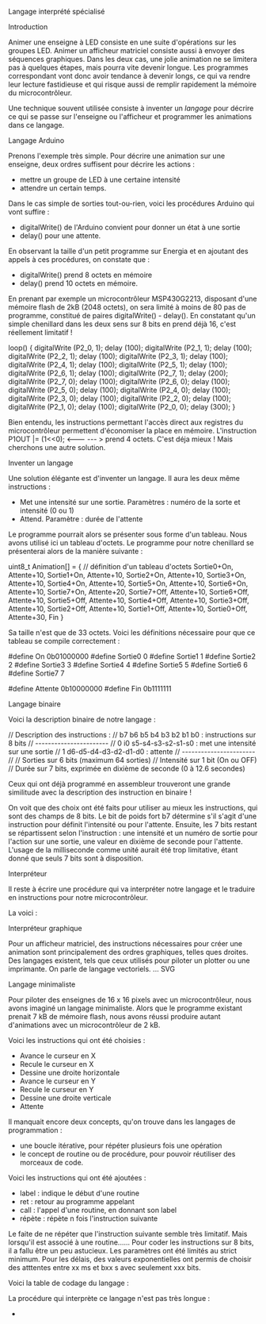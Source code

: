 
Langage interprété spécialisé

Introduction

Animer une enseigne à LED consiste en une suite d'opérations sur les groupes LED. Animer un afficheur matriciel consiste aussi à envoyer des séquences graphiques. Dans les deux cas, une jolie animation ne se limitera pas à quelques étapes, mais pourra vite devenir longue. Les programmes correspondant vont donc avoir tendance à devenir longs, ce qui va rendre leur lecture fastidieuse et qui risque aussi de remplir rapidement la mémoire du microcontrôleur.

Une technique souvent utilisée consiste à inventer un *langage* pour décrire ce qui se passe sur l'enseigne ou l'afficheur et programmer les animations dans ce langage. 

Langage Arduino

Prenons l'exemple très simple. Pour décrire une animation sur une enseigne, deux ordres suffisent pour décrire les actions : 

* mettre un groupe de LED à une certaine intensité
* attendre un certain temps.

Dans le cas simple de sorties tout-ou-rien, voici les procédures Arduino qui vont suffire :

* digitalWrite() de l'Arduino convient pour donner un état à une sortie
* delay() pour une attente.

En observant la taille d'un petit programme sur Energia et en ajoutant des appels à ces procédures, on constate que :

* digitalWrite() prend 8 octets en mémoire
* delay() prend 10 octets en mémoire.

En prenant par exemple un microcontrôleur MSP430G2213, disposant d'une mémoire flash de 2kB (2048 octets), on sera limité à moins de 80 pas de programme, constitué de paires digitalWrite() - delay(). En constatant qu'un simple chenillard dans les deux sens sur 8 bits en prend déjà 16, c'est réellement limitatif !

loop() {
  digitalWrite (P2_0, 1); delay (100);
  digitalWrite (P2_1, 1); delay (100);
  digitalWrite (P2_2, 1); delay (100);
  digitalWrite (P2_3, 1); delay (100);
  digitalWrite (P2_4, 1); delay (100);
  digitalWrite (P2_5, 1); delay (100);
  digitalWrite (P2_6, 1); delay (100);
  digitalWrite (P2_7, 1); delay (200);
  digitalWrite (P2_7, 0); delay (100);
  digitalWrite (P2_6, 0); delay (100);
  digitalWrite (P2_5, 0); delay (100);
  digitalWrite (P2_4, 0); delay (100);
  digitalWrite (P2_3, 0); delay (100);
  digitalWrite (P2_2, 0); delay (100);
  digitalWrite (P2_1, 0); delay (100);
  digitalWrite (P2_0, 0); delay (300);
}

Bien entendu, les instructions permettant l'accès direct aux registres du microcontrôleur permettent d'économiser la place en mémoire.
L'instruction P1OUT |= (1<<0); <--- --- > prend 4 octets. C'est déja mieux ! Mais cherchons une autre solution.

Inventer un langage

Une solution élégante est d'inventer un langage. Il aura les deux même instructions :

* Met une intensité sur une sortie. Paramètres : numéro de la sorte et intensité (0 ou 1)
* Attend. Paramètre : durée de l'attente

Le programme pourrait alors se présenter sous forme d'un tableau. Nous avons utilisé ici un tableau d'octets. Le programme pour notre chenillard se présenterai alors de la manière suivante :

uint8_t Animation[] = { // définition d'un tableau d'octets
  Sortie0+On, Attente+10,
  Sortie1+On, Attente+10,
  Sortie2+On, Attente+10,
  Sortie3+On, Attente+10,
  Sortie4+On, Attente+10,
  Sortie5+On, Attente+10,
  Sortie6+On, Attente+10,
  Sortie7+On, Attente+20,
  Sortie7+Off, Attente+10,
  Sortie6+Off, Attente+10,
  Sortie5+Off, Attente+10,
  Sortie4+Off, Attente+10,
  Sortie3+Off, Attente+10,
  Sortie2+Off, Attente+10,
  Sortie1+Off, Attente+10,
  Sortie0+Off, Attente+30,
  Fin
}

Sa taille n'est que de 33 octets.
Voici les définitions nécessaire pour que ce tableau se compile correctement :

#define On 0b01000000
#define Sortie0 0
#define Sortie1 1
#define Sortie2 2
#define Sortie3 3
#define Sortie4 4
#define Sortie5 5
#define Sortie6 6
#define Sortie7 7

#define Attente 0b10000000
#define Fin 0b1111111

Langage binaire

Voici la description binaire de notre langage :

// Description des instructions :
// b7 b6 b5 b4 b3 b2 b1 b0  : instructions sur 8 bits
// -----------------------
//  0 i0 s5-s4-s3-s2-s1-s0  : met une intensité sur une sortie
//  1 d6-d5-d4-d3-d2-d1-d0  : attente
// -----------------------
// 
// Sorties sur 6 bits (maximum 64 sorties)
// Intensité sur 1 bit (On ou OFF)
// Durée sur 7 bits, exprimée en dixième de seconde (0 à 12.6 secondes)


Ceux qui ont déjà programmé en assembleur trouveront une grande similitude avec la description des instruction en binaire !

On voit que des choix ont été faits pour utiliser au mieux les instructions, qui sont des champs de 8 bits. Le bit de poids fort b7 détermine s'il s'agit d'une instruction pour définit l'intensité ou pour l'attente. Ensuite, les 7 bits restant se répartissent selon l'instruction : une intensité et un numéro de sortie pour l'action sur une sortie, une valeur en dixième de seconde pour l'attente. L'usage de la milliseconde comme unité aurait été trop limitative, étant donné que seuls 7 bits sont à disposition.


Interpréteur

Il reste à écrire une procédure qui va interpréter notre langage et le traduire en instructions pour notre microcontrôleur.

La voici :


Interpréteur graphique

Pour un afficheur matriciel, des instructions nécessaires pour créer une animation sont principalement des ordres graphiques, telles ques droites. Des langages existent, tels que ceux utilisés pour piloter un plotter ou une imprimante. On parle de langage vectoriels. ... SVG

Langage minimaliste

Pour piloter des enseignes de 16 x 16 pixels avec un microcontrôleur, nous avons imaginé un langage minimaliste. Alors que le programme existant prenait 7 kB de mémoire flash, nous avons réussi produire autant d'animations avec un microcontrôleur de 2 kB.

Voici les instructions qui ont été choisies :
- Avance le curseur en X
- Recule le curseur en X
- Dessine une droite horizontale
- Avance le curseur en Y
- Recule le curseur en Y
- Dessine une droite verticale
- Attente

Il manquait encore deux concepts, qu'on trouve dans les langages de programmation : 
- une boucle itérative, pour répéter plusieurs fois une opération
- le concept de routine ou de procédure, pour pouvoir réutiliser des morceaux de code.

Voici les instructions qui ont été ajoutées :
- label : indique le début d'une routine
- ret : retour au programme appelant
- call : l'appel d'une routine, en donnant son label
- répète : répète n fois l'instruction suivante

Le faite de ne répéter que l'instruction suivante semble très limitatif. Mais lorsqu'il est associé à une routine......
Pour coder les instructions sur 8 bits, il a fallu être un peu astucieux. Les paramètres ont été limités au strict minimum. Pour les délais, des valeurs exponentielles ont permis de choisir des atttentes entre xx ms et bxx s avec seulement xxx bits.

Voici la table de codage du langage :

La procédure qui interprète ce langage n'est pas très longue :


- 




